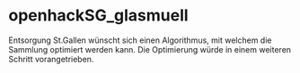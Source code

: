 # openhackSG_glasmuell
Entsorgung St.Gallen wünscht sich einen Algorithmus, mit welchem die Sammlung optimiert werden kann. Die Optimierung würde in einem weiteren Schritt vorangetrieben.
